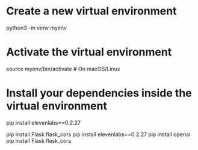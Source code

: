 
# Create a new virtual environment
python3 -m venv myenv

# Activate the virtual environment
source myenv/bin/activate  # On macOS/Linux


# Install your dependencies inside the virtual environment
pip install elevenlabs==0.2.27

pip install Flask flask_cors
pip install elevenlabs==0.2.27
pip install openai
pip install Flask flask_cors


